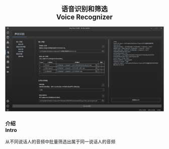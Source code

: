 <div align = "center">

## 语音识别和筛选<br>Voice Recognizer

![Voice Recognizer](/docs/media/Voice-Recognizer.png)

</div>


### 介绍<br>Intro
从不同说话人的音频中批量筛选出属于同一说话人的音频